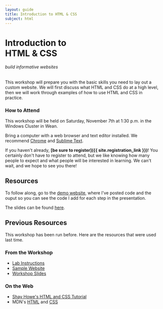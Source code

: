 ```yaml
---
layout: guide
title: Introduction to HTML & CSS
subject: html
---
```


# Introduction to <br>HTML & CSS

###### build informative websites

This workshop will prepare you with the basic skills you need to lay out a
custom website. We will first discuss what HTML and CSS do at a high level, then
we will work through examples of how to use HTML and CSS in practice.

### How to Attend

This workshop will be held on Saturday, November 7th at 1:30 p.m. in the Windows
Cluster in Wean.

Bring a computer with a web browser and text editor installed. We recommend
[Chrome](https://www.google.com/chrome/browser/) and [Sublime
Text](http://www.sublimetext.com/).

If you haven't already, __[be sure to register]({{ site.registration_link }})__!
You certainly don't have to register to attend, but we like knowing how many
people to expect and what people will be interested in learning. We can't wait,
and we hope to see you there!

## Resources

To follow along, go to the [demo website](https://skrulcik.github.io/WDW_HTMLCSS/), where I've posted code and the ouput so you can see the code I add for each step in the presentation.

The slides can be found [here](https://skrulcik.github.io/WDW_HTMLCSS/HTMLCSS.pdf).

## Previous Resources

This workshop has been run before. Here are the resources that were used
last time.

### From the Workshop

- [Lab Instructions](https://docs.google.com/file/d/0B9HqC5cnPeRVbng4RnRodDFFZVk/edit)
- [Sample Website](http://naher94.github.io/Basic-Sample-Site/portfolio.html)
- [Workshop Slides](https://docs.google.com/file/d/0B9HqC5cnPeRVODB6MURCTUxvSVk/edit)

### On the Web

- [Shay Howe's HTML and CSS Tutorial](http://learn.shayhowe.com/)
- MDN's [HTML](https://developer.mozilla.org/en-US/docs/Web/HTML) and [CSS](https://developer.mozilla.org/en-US/docs/Web/CSS)
